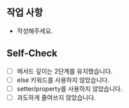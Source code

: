 ## 작업 사항

* 작성해주세요.

## Self-Check

- [ ] 메서드 깊이는 2단계를 유지했습니다.
- [ ] else 키워드를 사용하지 않았습니다.
- [ ] setter/property를 사용하지 않았습니다.
- [ ] 과도하게 줄여쓰지 않았습니다.
